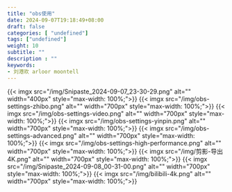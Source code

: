 ```yaml
---
title: "obs使用"
date: 2024-09-07T19:18:49+08:00
draft: false
categories: [ "undefined"]
tags: ["undefined"]
weight: 10
subtitle: ""
description : ""
keywords:
- 刘港欢 arloor moontell
---
```



{{< imgx src="/img/Snipaste_2024-09-07_23-30-29.png" alt="" width="400px" style="max-width: 100%;">}}
{{< imgx src="/img/obs-settings-zhibo.png" alt="" width="700px" style="max-width: 100%;">}}
{{< imgx src="/img/obs-settings-video.png" alt="" width="700px" style="max-width: 100%;">}}
{{< imgx src="/img/obs-settings-yinpin.png" alt="" width="700px" style="max-width: 100%;">}}
{{< imgx src="/img/obs-settings-advanced.png" alt="" width="700px" style="max-width: 100%;">}}
{{< imgx src="/img/obs-settings-high-performance.png" alt="" width="700px" style="max-width: 100%;">}}
{{< imgx src="/img/剪影-导出4K.png" alt="" width="700px" style="max-width: 100%;">}}
{{< imgx src="/img/Snipaste_2024-09-08_00-31-00.png" alt="" width="700px" style="max-width: 100%;">}}
{{< imgx src="/img/bilibili-4k.png" alt="" width="700px" style="max-width: 100%;">}}